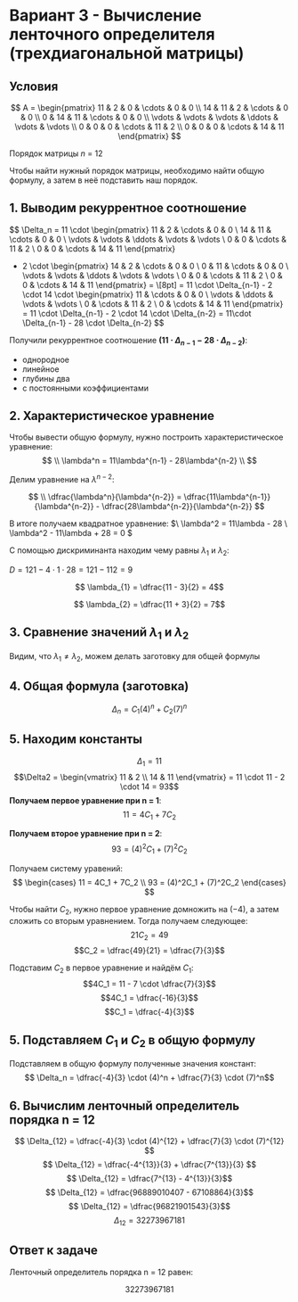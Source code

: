 # Вариант 3 - Вычисление ленточного определителя (трехдиагональной матрицы)
## Условия

$$    
A =     
 \begin{pmatrix}    
  11 & 2 & 0 & \cdots & 0 & 0 \\    
  14 & 11 & 2 & \cdots & 0 & 0 \\    
  0 & 14 & 11 & \cdots & 0 & 0 \\    
  \vdots  & \vdots & \vdots & \ddots & \vdots & \vdots  \\    
  0 & 0 & 0 & \cdots & 11 & 2 \\    
  0 & 0 & 0 & \cdots & 14 & 11     
 \end{pmatrix}    
$$

Порядок матрицы *n* = 12

Чтобы найти нужный порядок матрицы, необходимо найти общую формулу, а затем в неё подставить наш порядок.

## 1. Выводим рекуррентное соотношение
$$
\Delta_n = 11 \cdot
\begin{pmatrix}
 11 & 2 & \cdots & 0 & 0 \\
 14 & 11 & \cdots & 0 & 0 \\
 \vdots & \vdots & \ddots & \vdots & \vdots \\
 0 & 0 & \cdots & 11 & 2 \\
 0 & 0 & \cdots & 14 & 11
\end{pmatrix}
- 2 \cdot
\begin{pmatrix}
 14 & 2 & \cdots & 0 & 0 \\
 0 & 11 & \cdots & 0 & 0 \\
 \vdots & \vdots & \ddots & \vdots & \vdots \\
 0 & 0 & \cdots & 11 & 2 \\
 0 & 0 & \cdots & 14 & 11
\end{pmatrix} = \\[8pt]
= 11 \cdot \Delta_{n-1} - 2 \cdot 14 \cdot
\begin{pmatrix}
 11 & \cdots & 0 & 0 \\
 \vdots & \ddots & \vdots & \vdots \\
 0 & \cdots & 11 & 2 \\
 0 & \cdots & 14 & 11
\end{pmatrix}
= 11 \cdot \Delta_{n-1} - 2 \cdot 14 \cdot \Delta_{n-2} = 11\cdot \Delta_{n-1} - 28 \cdot \Delta_{n-2}
$$

Получили рекуррентное соотношение **$(11 \cdot \Delta_{n-1} - 28 \cdot \Delta_{n-2})$**:
* однородное
* линейное
* глубины два
* с постоянными коэффициентами

## 2. Характеристическое уравнение
Чтобы вывести общую формулу, нужно построить характеристическое уравнение:
$$
\\
\lambda^n = 11\lambda^{n-1} - 28\lambda^{n-2}
\\
$$

Делим уравнение на $\lambda^{n-2}$:

$$
\\
\dfrac{\lambda^n}{\lambda^{n-2}} = \dfrac{11\lambda^{n-1}}{\lambda^{n-2}} - \dfrac{28\lambda^{n-2}}{\lambda^{n-2}}
$$

В итоге получаем квадратное уравнение:
$\\
\lambda^2 = 11\lambda - 28
\\
\lambda^2 - 11\lambda + 28 = 0
$

С помощью дискриминанта находим чему равны $\lambda_{1}$ и $\lambda_{2}$:

$D = 121 - 4 \cdot 1 \cdot 28 = 121 - 112 = 9$

$$ \lambda_{1} = \dfrac{11 - 3}{2} = 4$$

$$ \lambda_{2} = \dfrac{11 + 3}{2} = 7$$

## 3. Сравнение значений $\lambda_{1}$  и $\lambda_{2}$
Видим, что $\lambda_{1} \neq \lambda_{2}$, можем делать заготовку для общей формулы

## 4. Общая формула (заготовка)
$$\Delta_n = С_1(4)^n + С_2(7)^n$$

## 5. Находим константы
$$\Delta_1 = 11 $$
$$\Delta2 = \begin{vmatrix} 11 & 2 \\ 14 & 11 \end{vmatrix} = 11 \cdot 11 - 2 \cdot 14 = 93$$
**Получаем первое уравнение при n = 1**: $$11 = 4C_1 + 7C_2$$

**Получаем второе уравнение при n = 2**: $$93 = (4)^2C_1 + (7)^2C_2$$

Получаем систему уравений:
$$
\begin{cases}
11 = 4C_1 + 7C_2 \\
93 = (4)^2C_1 + (7)^2C_2
\end{cases}
$$

Чтобы найти $C_2$, нужно первое уравнение домножить на $(-4)$, а затем сложить со вторым уравнением. Тогда получаем следующее:
$$21C_2 = 49$$
$$C_2 = \dfrac{49}{21} = \dfrac{7}{3}$$

Подставим $C_2$ в первое уравнение и найдём $C_1$:
$$4С_1 = 11 - 7 \cdot \dfrac{7}{3}$$
$$4С_1 = \dfrac{-16}{3}$$
$$С_1 = \dfrac{-4}{3}$$

## 5. Подставляем $С_1$ и $С_2$ в общую формулу
Подставляем в общую формулу полученные значения констант:
$$ \Delta_n = \dfrac{-4}{3} \cdot (4)^n + \dfrac{7}{3} \cdot (7)^n$$

## 6. Вычислим ленточный определитель порядка n = 12
$$ \Delta_{12} = \dfrac{-4}{3} \cdot (4)^{12} + \dfrac{7}{3} \cdot (7)^{12} $$
$$ \Delta_{12} = \dfrac{-4^{13}}{3} + \dfrac{7^{13}}{3} $$
$$ \Delta_{12} = \dfrac{7^{13} - 4^{13}}{3}$$
$$ \Delta_{12} = \dfrac{96889010407 - 67108864}{3}$$
$$ \Delta_{12} = \dfrac{96821901543}{3}$$
$$ \Delta_{12} = 32273967181$$

## Ответ к задаче
Ленточный определитель порядка n = 12 равен:

$$32273967181$$
